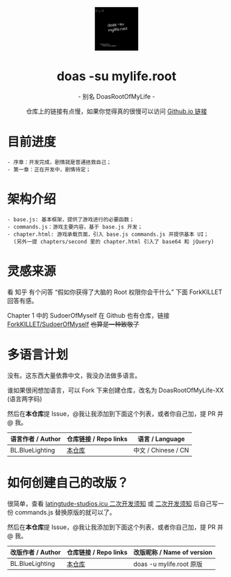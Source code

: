 <div align="center">
  <img src="./README.logo.png" style="width: 100px; height: 100px;">
  <h1>doas -su mylife.root</h1>
  <p>- 别名 DoasRootOfMyLife -</p>
  <p>仓库上的链接有点慢，如果你觉得真的很慢可以访问 <a href="https://bl-bluelighting.github.io/DoasRootOfMyLife">Github.io 链接</a></p>
</div>


# 目前进度
    - 序章：开发完成，剧情就是普通拯救自己；
    - 第一章：正在开发中，剧情待定；

# 架构介绍
    - base.js: 基本框架，提供了游戏进行的必要函数；
    - commands.js：游戏主要内容，基于 base.js 开发；
    - chapter.html: 游戏承载页面，引入 base.js commands.js 并提供基本 UI；
      (另外一提 chapters/second 里的 chapter.html 引入了 base64 和 jQuery)
  
# 灵感来源
看 知乎 有个问答 “假如你获得了大脑的 Root 权限你会干什么” 下面 ForkKILLET 回答有感。

Chapter 1 中的 SudoerOfMyself 在 Github 也有仓库，链接 <a href="https://github.com/ForkKILLET/SudoerOfMyself/">ForkKILLET/SudoerOfMyself</a> ~~也算是一种致敬了~~

# 多语言计划
没有。这东西大量依靠中文，我没办法做多语言。

谁如果很闲想加语言，可以 Fork 下来创建仓库，改名为 DoasRootOfMyLife-XX (语言两字码)

然后在**本仓库**提 Issue，@我让我添加到下面这个列表，或者你自己加，提 PR 并 @ 我。

| 语言作者 / Author      | 仓库链接 / Repo links| 语言 / Language |
| ----------- | ----------- | ----------- |
| BL.BlueLighting      | <a href="https://github.com/BL-BlueLighting/DoasRootOfMyLife">本仓库</a>       | 中文 / Chinese / CN |

# 如何创建自己的改版？
很简单，查看 <a href="https://doas.latingtude-studios.icu/development">latingtude-studios.icu 二次开发须知</a> 或 <a href="https://bl-bluelighting.github.io/DoasRootOfMyLife/development">二次开发须知</a>
后自己写一份 commands.js 替换原版的就可以了。

然后在**本仓库**提 Issue，@我让我添加到下面这个列表，或者你自己加，提 PR 并 @ 我。

| 改版作者 / Author      | 仓库链接 / Repo links | 改版昵称 / Name of version |
| ----------- | ----------- | ----------- |
| BL.BlueLighting      | <a href="https://github.com/BL-BlueLighting/DoasRootOfMyLife">本仓库</a>       | doas -u mylife.root 原版 |

